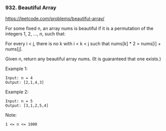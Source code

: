 ### 932. Beautiful Array

https://leetcode.com/problems/beautiful-array/

For some fixed n, an array nums is beautiful if it is a permutation of the integers 1, 2, ..., n, such that:

For every i < j, there is no k with i < k < j such that nums[k] * 2 = nums[i] + nums[j].

Given n, return any beautiful array nums.  (It is guaranteed that one exists.)



Example 1:

    Input: n = 4
    Output: [2,1,4,3]
Example 2:

    Input: n = 5
    Output: [3,1,2,5,4]


Note:

    1 <= n <= 1000